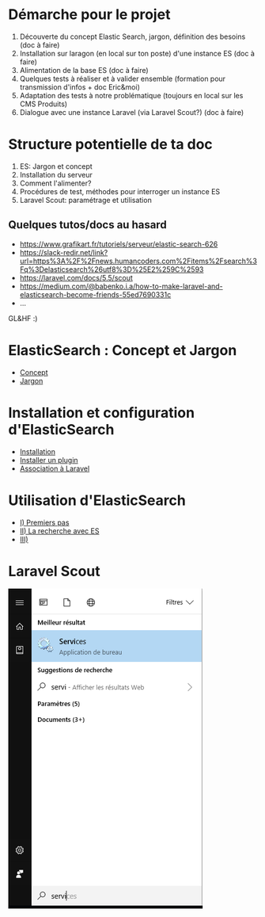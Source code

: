 # Démarche pour le projet

1. Découverte du concept Elastic Search, jargon, définition des besoins (doc à faire)
1. Installation sur laragon (en local sur ton poste) d'une instance ES (doc à faire)
1. Alimentation de la base ES (doc à faire)
1. Quelques tests à réaliser et à valider ensemble (formation pour transmission d'infos + doc Eric&moi)
1. Adaptation des tests à notre problématique (toujours en local sur les CMS Produits)
1. Dialogue avec une instance Laravel (via Laravel Scout?) (doc à faire)

# Structure potentielle de ta doc

1. ES: Jargon et concept
1. Installation du serveur
1. Comment l'alimenter?
1. Procédures de test, méthodes pour interroger un instance ES
1. Laravel Scout: paramétrage et utilisation


## Quelques tutos/docs au hasard

- https://www.grafikart.fr/tutoriels/serveur/elastic-search-626
- https://slack-redir.net/link?url=https%3A%2F%2Fnews.humancoders.com%2Fitems%2Fsearch%3Fq%3Delasticsearch%26utf8%3D%25E2%259C%2593
- https://laravel.com/docs/5.5/scout
- https://medium.com/@babenko.i.a/how-to-make-laravel-and-elasticsearch-become-friends-55ed7690331c
- ...

GL&HF :)

# ElasticSearch : Concept et Jargon

- [Concept](/p1/Concept)
- [Jargon](/p1/Terminologie)


# Installation et configuration d'ElasticSearch

- [Installation](/p2/Installation)
- [Installer un plugin](/p2/Plugin)
- [Association à Laravel](/p2/Configuration-de-Laravel)

# Utilisation d'ElasticSearch

- [I) Premiers pas](/p3/apprentissage)
- [II) La recherche avec ES](/p3/Recherche)
- [III) ](/p3/Z)

# Laravel Scout
![test](image/services.png)